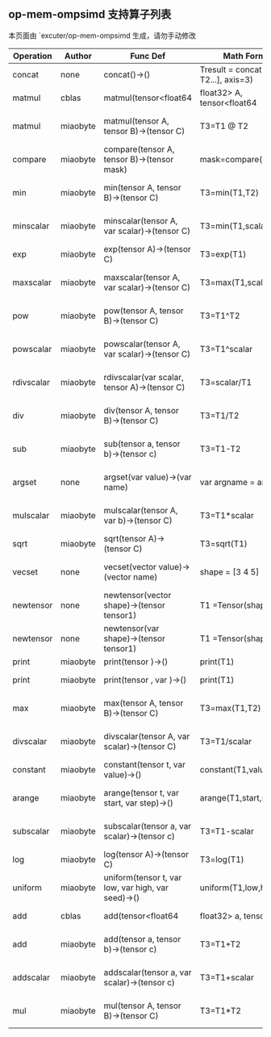 ## op-mem-ompsimd 支持算子列表 

本页面由 `excuter/op-mem-ompsimd 生成，请勿手动修改 

| Operation | Author | Func Def | Math Formula | IR Instruction |
|-----------|--------|------------|--------------|----------------|
| concat |  none  | concat()->() | Tresult = concat([T1, T2...], axis=3) | concat()->() |
| matmul | cblas | matmul(tensor<float64|float32> A, tensor<float64|float32> B)->(tensor<float64|float32> C) | T3=T1 @ T2 | matmul(tensor<float64|float32> A, tensor<float64|float32> B)->(tensor<float64|float32> C) |
| matmul | miaobyte | matmul(tensor<any> A, tensor<any> B)->(tensor<any> C) | T3=T1 @ T2 | matmul(tensor<any> A, tensor<any> B)->(tensor<any> C) |
| compare | miaobyte | compare(tensor<any> A, tensor<any> B)->(tensor<int8> mask) | mask=compare(T1,T2) | compare(tensor<any> A, tensor<any> B)->(tensor<int8> mask) |
| min | miaobyte | min(tensor<any> A, tensor<any> B)->(tensor<any> C) | T3=min(T1,T2) | min(tensor<any> A, tensor<any> B)->(tensor<any> C) |
| minscalar | miaobyte | minscalar(tensor<any> A, var<any> scalar)->(tensor<any> C) | T3=min(T1,scalar) | minscalar(tensor<any> A, var<any> scalar)->(tensor<any> C) |
| exp | miaobyte | exp(tensor<any> A)->(tensor<any> C) | T3=exp(T1) | exp(tensor<any> A)->(tensor<any> C) |
| maxscalar | miaobyte | maxscalar(tensor<any> A, var<any> scalar)->(tensor<any> C) | T3=max(T1,scalar) | maxscalar(tensor<any> A, var<any> scalar)->(tensor<any> C) |
| pow | miaobyte | pow(tensor<any> A, tensor<any> B)->(tensor<any> C) | T3=T1^T2 | pow(tensor<any> A, tensor<any> B)->(tensor<any> C) |
| powscalar | miaobyte | powscalar(tensor<any> A, var<any> scalar)->(tensor<any> C) | T3=T1^scalar | powscalar(tensor<any> A, var<any> scalar)->(tensor<any> C) |
| rdivscalar | miaobyte | rdivscalar(var<any> scalar, tensor<any> A)->(tensor<any> C) | T3=scalar/T1 | rdivscalar(var<any> scalar, tensor<any> A)->(tensor<any> C) |
| div | miaobyte | div(tensor<any> A, tensor<any> B)->(tensor<any> C) | T3=T1/T2 | div(tensor<any> A, tensor<any> B)->(tensor<any> C) |
| sub | miaobyte | sub(tensor<any> a, tensor<any> b)->(tensor<any> c) | T3=T1-T2 | sub(tensor<any> a, tensor<any> b)->(tensor<any> c) |
| argset |  none  | argset(var<any> value)->(var<any> name) | var argname = argvalue | argset(var<any> value)->(var<any> name) |
| mulscalar | miaobyte | mulscalar(tensor<any> A, var<any> b)->(tensor<any> C) | T3=T1*scalar | mulscalar(tensor<any> A, var<any> b)->(tensor<any> C) |
| sqrt | miaobyte | sqrt(tensor<any> A)->(tensor<any> C) | T3=sqrt(T1) | sqrt(tensor<any> A)->(tensor<any> C) |
| vecset |  none  | vecset(vector<any> value)->(vector<any> name) | shape = [3  4  5] | vecset(vector<any> value)->(vector<any> name) |
| newtensor |  none  | newtensor(vector<int32> shape)->(tensor<any> tensor1) | T1 =Tensor(shape=[...]) | newtensor(vector<int32> shape)->(tensor<any> tensor1) |
| newtensor |  none  | newtensor(var<string> shape)->(tensor<any> tensor1) | T1 =Tensor(shape=[...]) | newtensor(var<string> shape)->(tensor<any> tensor1) |
| print | miaobyte | print(tensor<any> )->() | print(T1) | print(tensor<any> )->() |
| print | miaobyte | print(tensor<any> , var<string> )->() | print(T1) | print(tensor<any> , var<string> )->() |
| max | miaobyte | max(tensor<any> A, tensor<any> B)->(tensor<any> C) | T3=max(T1,T2) | max(tensor<any> A, tensor<any> B)->(tensor<any> C) |
| divscalar | miaobyte | divscalar(tensor<any> A, var<any> scalar)->(tensor<any> C) | T3=T1/scalar | divscalar(tensor<any> A, var<any> scalar)->(tensor<any> C) |
| constant | miaobyte | constant(tensor<any> t, var<any> value)->() | constant(T1,value) | constant(tensor<any> t, var<any> value)->() |
| arange | miaobyte | arange(tensor<any> t, var<any> start, var<any> step)->() | arange(T1,start,step) | arange(tensor<any> t, var<any> start, var<any> step)->() |
| subscalar | miaobyte | subscalar(tensor<any> a, var<any> scalar)->(tensor<any> c) | T3=T1-scalar | subscalar(tensor<any> a, var<any> scalar)->(tensor<any> c) |
| log | miaobyte | log(tensor<any> A)->(tensor<any> C) | T3=log(T1) | log(tensor<any> A)->(tensor<any> C) |
| uniform | miaobyte | uniform(tensor<any> t, var<any> low, var<any> high, var<int32> seed)->() | uniform(T1,low,high,seed) | uniform(tensor<any> t, var<any> low, var<any> high, var<int32> seed)->() |
| add | cblas | add(tensor<float64|float32> a, tensor<float64|float32> b)->(tensor<float64|float32> c) | T3=T1+T2 | add(tensor<float64|float32> a, tensor<float64|float32> b)->(tensor<float64|float32> c) |
| add | miaobyte | add(tensor<any> a, tensor<any> b)->(tensor<any> c) | T3=T1+T2 | add(tensor<any> a, tensor<any> b)->(tensor<any> c) |
| addscalar | miaobyte | addscalar(tensor<any> a, var<any> scalar)->(tensor<any> c) | T3=T1+scalar | addscalar(tensor<any> a, var<any> scalar)->(tensor<any> c) |
| mul | miaobyte | mul(tensor<any> A, tensor<any> B)->(tensor<any> C) | T3=T1*T2 | mul(tensor<any> A, tensor<any> B)->(tensor<any> C) |
